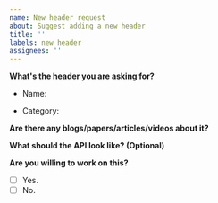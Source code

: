 ```yaml
---
name: New header request
about: Suggest adding a new header
title: ''
labels: new header
assignees: ''
---
```


**What's the header you are asking for?**

- Name: <!-- the English name of the algorithm/data structure -->

- Category: <!-- data structure / graph / math / DP / string / geometry / miscs, or others -->

<!-- What can it do? -->

**Are there any blogs/papers/articles/videos about it?**

<!-- Provide a link that people can learn this algorithm/data structure. -->

**What should the API look like? (Optional)**

<!-- You can list what functions should this header have here. -->

**Are you willing to work on this?**

- [ ] Yes.
- [ ] No.
